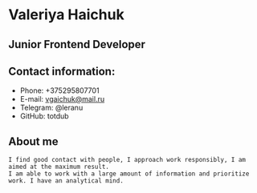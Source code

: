 # Valeriya Haichuk
## Junior Frontend Developer
## Contact information:
* Phone: +375295807701
* E-mail: vgaichuk@mail.ru
* Telegram: @leranu
* GitHub: totdub
## About me
    I find good contact with people, I approach work responsibly, I am aimed at the maximum result. 
    I am able to work with a large amount of information and prioritize work. I have an analytical mind.